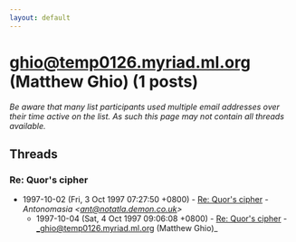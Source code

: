 ```yaml
---
layout: default
---
```


# ghio@temp0126.myriad.ml.org (Matthew Ghio) (1 posts)

_Be aware that many list participants used multiple email addresses over their time active on the list. As such this page may not contain all threads available._

## Threads

### Re: Quor's cipher
+ 1997-10-02 (Fri, 3 Oct 1997 07:27:50 +0800) - [Re: Quor's cipher](/archive/1997/10/a7d258c0ae9ac186d5c719452ca75e6c8b10a0beae51c7c4c2a60d3dec460bcd) - _Antonomasia \<ant@notatla.demon.co.uk\>_
  + 1997-10-04 (Sat, 4 Oct 1997 09:06:08 +0800) - [Re: Quor's cipher](/archive/1997/10/244d156aad5a78eb95ccfe3c8926668b391e078e920ed0422a5fba91c516f460) - _ghio@temp0126.myriad.ml.org (Matthew Ghio)_

